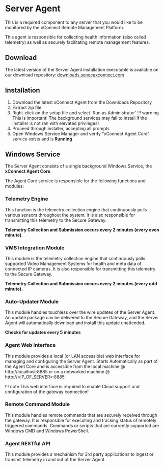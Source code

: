 # Server Agent

This is a required component to any server that you would like to be monitored by the xConnect
Remote Management Platform. 

This agent is responsible for collecting health information (also
called telemetry) as well as securely facilitating remote management features.

## Download
The latest version of the Server Agent installation executable is available on our download repository: [downloads.senecaxconnect.com](http://downloads.senecaxconnect.com)

## Installation
1. Download the latest xConnect Agent from the Downloads Repository
2. Extract zip file
3. Right-click on the setup file and select 'Run as Administrator'
!!! warning
    This is important! The background services may fail to install if the installer is not ran with elevated privileges!
4. Proceed through installer, accepting all prompts
5. Open Windows Service Manager and verify "xConnect Agent Core" service exists and is **Running**
## Windows Service
The Server Agent consists of a single background Windows Service, the **xConnect Agent Core**.

The Agent Core service is responsible for the following functions and modules:

### Telemetry Engine
This function is the telemetry collection engine that continuously polls various sensors
throughout the system. It is also responsible for transmitting this telemetry to the Secure
Gateway. 

**Telemetry Collection and Submission occurs every 2 minutes (every even minute).**

### VMS Integration Module
This module is the telemetry collection engine that continuously polls 
supported Video Management Systems for health and meta data of connected IP cameras.
It is also responsible for transmitting this telemetry to the Secure
Gateway.

**Telemetry Collection and Submission occurs every 2 minutes (every odd minute).**

### Auto-Updater Module
This module handles touchless over the wire updates of the Server Agent.
An update package can be delivered to the Secure Gateway, and the Server Agent will
automatically download and install this update unattended. 

**Checks for updates every 5 minutes**

### Agent Web Interface
This module provides a local (or LAN accessible) web interface for managing and
configuring the Server Agent. Starts Automatically as part of the Agent Core and
is accessible from the local machine @ http://localhost:8885 or on a networked machine
@ http://<IP_OF_SERVER>:8885

!!! note
    This web interface is required to enable Cloud support and configuration of the gateway
    connection! 

### Remote Command Module
This module handles remote commands that are securely received through the
gateway. It is responsible for executing and tracking status of remotely triggered
commands. Commands or scripts that are currently supported are Windows CMD and
Windows PowerShell. 

### Agent RESTful API
This module provides a mechanism for 3rd party applications to ingest or transmit
telemetry in and out of the Server Agent. 
